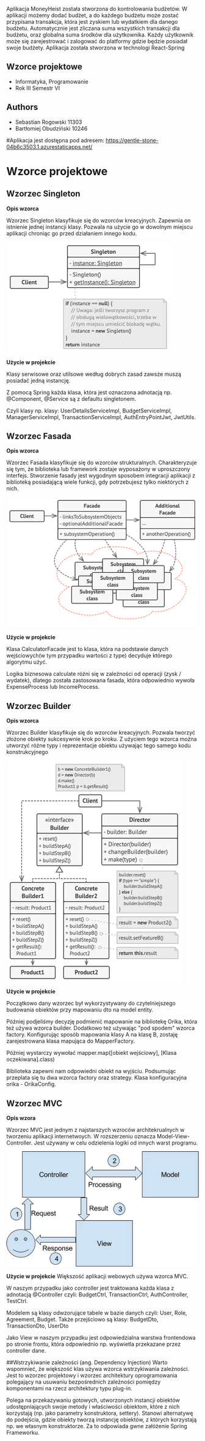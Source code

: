 Aplikacja MoneyHeist została stworzona do kontrolowania budżetów. W aplikacji możemy dodać budżet, a do każdego budżetu może zostać przypisana transakcja, która jest zyskiem lub wydatkiem dla danego budżetu. Automatycznie jest zliczana suma wszystkich transakcji dla budżetu, oraz globalna suma środków dla użytkownika. Każdy użytkownik może się zarejestrować i zalogować do platformy gdzie będzie posiadał swoje budżety. Aplikacja została stworzona w technologi React-Spring

## Wzorce projektowe

- Informatyka, Programowanie
- Rok III Semestr VI

## Authors

- Sebastian Rogowski 11303
- Bartłomiej Obudziński 10246

#Aplikacja jest dostępna pod adresem:
https://gentle-stone-04b6c3503.1.azurestaticapps.net/

# Wzorce projektowe

## Wzorzec Singleton

**Opis wzorca**

Wzorzec Singleton klasyfikuje się do wzorców kreacyjnych. Zapewnia on istnienie jednej instancji klasy.
Pozwala na użycie go w dowolnym miejscu aplikacji chroniąc go przed działaniem innego kodu.

![singleton](https://github.com/WSBStudents/Money-Heist/blob/main/design_patterns/singleton_structure.png?raw=true)

**Użycie w projekcie**

Klasy serwisowe oraz utilsowe według dobrych zasad zawsze muszą posiadać jedną instancję.

Z pomocą Spring każda klasa, która jest oznaczona adnotacją np. @Component, @Service są z defaultu singletonem.

Czyli klasy np. klasy: UserDetailsServiceImpl, BudgetServiceImpl, ManagerServiceImpl, TransactionServiceImpl,
AuthEntryPointJwt, JwtUtils.

## Wzorzec Fasada

**Opis wzorca**

Wzorzec Fasada klasyfikuje się do wzorców strukturalnych. Charakteryzuje się tym, że biblioteka lub framework zostaje wyposażony w uproszczony interfejs. Stworzenie fasady jest wygodnym sposobem integracji aplikacji z biblioteką posiadającą wiele funkcji, gdy potrzebujesz tylko niektórych z nich.

![facade](https://github.com/WSBStudents/Money-Heist/blob/main/design_patterns/facade_structure.png?raw=true)

**Użycie w projekcie**

Klasa CalculatorFacade jest to klasa, która na podstawie danych wejściowych(w tym przypadku wartości z type) decyduje którego algorytmu użyć.

Logika biznesowa calculate różni się w zależności od operacji (zysk / wydatek), dlatego została zastosowana fasada,
która odpowiednio wywoła ExpenseProcess lub IncomeProcess.

## Wzorzec Builder

**Opis wzorca**

Wzorzec Builder klasyfikuje się do wzorców kreacyjnych. Pozwala tworzyć złożone obiekty sukcesywnie krok po kroku. Z użyciem tego wzorca można utworzyć różne typy i reprezentacje obiektu używając tego samego kodu konstrukcyjnego

![builder](https://github.com/WSBStudents/Money-Heist/blob/main/design_patterns/builder_structure.png?raw=true)

**Użycie w projekcie**

Początkowo dany wzorzec był wykorzystywany do czytelniejszego budowania obiektów przy mapowaniu dto
na model entity.

Później podjeliśmy decyzję podmienić mapowanie na bibliotekę Orika, która też używa wzorca builder.
Dodatkowo też używając "pod spodem" wzorca factory.
Konfigurując sposób mapowania klasy A na klasę B, zostaję zarejestrowana klasa mapująca do MapperFactory.

Później wystarczy wywołać mapper.map([obiekt wejściowy], [Klasa oczekiwana].class)

Biblioteka zapewni nam odpowiedni obiekt na wyjściu. Podsumując przeplata się tu dwa wzorca factory oraz strategy.
Klasa konfiguracyjna orika - OrikaConfig.

## Wzorzec MVC

**Opis wzora**

Wzorzec MVC jest jednym z najstarszych wzroców architekrualnych w tworzeniu aplikacji internetwoych. W rozszerzeniu oznacza Model-View-Controller. Jest używany w celu odzielenia logiki od innych warst programu.

![mvc](https://github.com/WSBStudents/Money-Heist/blob/main/design_patterns/mvc_structure.png?raw=true)

**Użycie w projekcie**
Większość aplikacji webowych używa wzorca MVC.

W naszym przypadku jako controller jest traktowana każda klasa z adnotacją
@Controller czyli: BudgetCtrl, TransactionCtrl, AuthController, TestCtrl.

Modelem są klasy odwzorujące tabele w bazie danych czyli: User, Role, Agreement, Budget.
Także przejściowo są klasy: BudgetDto, TransactionDto, UserDto

Jako View w naszym przypadku jest odpowiedzialna warstwa frontendowa po stronie frontu, która odpowiednio np. wyświetla przekazane przez controller dane.

##Wstrzykiwanie zależności (ang. Dependency Injection)
Warto wspomnieć, że większość klas używa wzorca wstrzykiwania zależności.
Jest to wzorzec projektowy i wzorzec architektury oprogramowania polegający na usuwaniu bezpośrednich zależności pomiędzy komponentami na rzecz architektury typu plug-in.

Polega na przekazywaniu gotowych, utworzonych instancji obiektów udostępniających swoje metody i właściwości obiektom, które z nich korzystają (np. jako parametry konstruktora, settery). Stanowi alternatywę do podejścia, gdzie obiekty tworzą instancję obiektów, z których korzystają np. we własnym konstruktorze.
Za to odpowiada gwne załóżenie Spring Frameworku.

